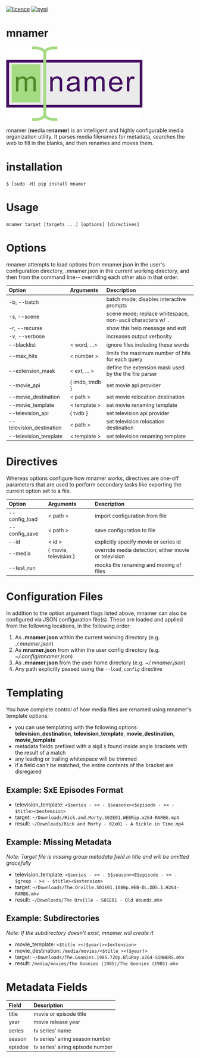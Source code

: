 [![licence](https://img.shields.io/github/license/jkwill87/mnamer.svg)](https://en.wikipedia.org/wiki/MIT_License)
[![pypi](https://img.shields.io/pypi/v/mnamer.svg)](https://pypi.python.org/pypi/mnamer)

# mnamer


![manmer logo](_assets/mnamer.png)

mnamer (**m**edia re**namer**) is an intelligent and highly configurable media organization utility. It parses media filenames for metadata, searches the web to fill in the blanks, and then renames and moves them.


# installation

`$ [sudo -H] pip install mnamer`


# Usage

`mnamer target [targets ...] [options] [directives]`


# Options

mnamer attempts to load options from mnamer.json in the user's configuration directory, .mnamer.json in the current working directory, and then from the command line-- overriding each other also in that order.


| Option                  | Arguments      | Description                                                 |
|:------------------------|:---------------|:------------------------------------------------------------|
|-b, --batch              |                | batch mode; disables interactive prompts                    |
|-s, --scene              |                | scene mode; replace whitespace, non-ascii characters w/ `.` |
|-r, --recurse            |                | show this help message and exit                             |
|-v, --verbose            |                | increases output verbosity                                  |
|--blacklist              | < word, ...>   | ignore files including these words                          |
|--max_hits               | < number >     | limits the maximum number of hits for each query            |
|--extension_mask         | < ext, ... >   | define the extension mask used by the the file parser       |
|--movie_api              | { imdb, tmdb } | set movie api provider                                      |
|--movie_destination      | < path >       | set movie relocation destination                            |
|--movie_template         | < template >   | set movie renaming template                                 |
|--television_api         | { tvdb }       | set television api provider                                 |
|--television_destination | < path >       | set television relocation destination                       |
|--television_template    | < template >   | set television renaming template                            |


# Directives

Whereas options configure how mnamer works, directives are one-off parameters that are used to perform secondary tasks like exporting the current option set to a file.

| Option           | Arguments             | Description                                          |
|:-----------------|:----------------------|:-----------------------------------------------------|
| --config_load    | < path >              | import configuration from file                       |
| --config_save    | < path >              | save configuration to file                           |
| --id             | < id >                | explicitly specify movie or series id                |
| --media          | { movie, television } | override media detection; either movie or television |
| --test_run       |                       | mocks the renaming and moving of files               |


# Configuration Files

In addition to the option argument flags listed above, mnamer can also be configured via JSON configuration file(s). These are loaded and applied from the following locations, in the following order:

1. As **.mnamer.json** within the current working directory (e.g. *./.mnamer.json*)
2. As **mnamer.json** from within the user config directory (e.g. *~/.config/mnamer.json*)
3. As **.mnamer.json** from the user home directory (e.g. *~/.mnamer.json*)
4. Any path explicitly passed using the `--load_config` directive


# Templating


You have complete control of how media files are renamed using mnamer's template options:

- you can use templating with the following options: **television_destination**, **television_template**, **movie_destination**, **movie_template**
- metadata fields prefixed with a sigil `$` found inside angle brackets with the result of a match
- any leading or trailing whitespace will be trimmed
- if a field can't be matched, the entire contents of the bracket are disregared


## Example: SxE Episodes Format

- television_template: `<$series - >< - $seasonx><$episode - >< - $title><$extension>`
- target: `~/Downloads/Rick.and.Morty.S02E01.WEBRip.x264-RARBG.mp4`
- result: `~/Downloads/Rick and Morty - 02x01 - A Rickle in Time.mp4`


## Example: Missing Metadata


*Note: Target file is missing group metadata field in title and will be omitted gracefully*

- television_template: `<$series - >< - S$season><E$episode - >< - $group - >< - $title><$extension>`
- target: `~/Downloads/The.Orville.S01E01.1080p.WEB-DL.DD5.1.H264-RARBG.mkv`
- result: `~/Downloads/The Orville - S01E01 - Old Wounds.mkv`


## Example: Subdirectories

*Note: If the subdirectory doesn't exist, mnamer will create it*

- movie_template: `<$title ><($year)><$extension>`
- movie_destination: `/media/movies/<$title ><($year)>`
- target: `~/Downloads/The.Goonies.1985.720p.BluRay.x264-SiNNERS.mkv`
- result: `/media/movies/The Goonies (1985)/The Goonies (1985).mkv`


# Metadata Fields

| Field   | Description                      |
|:--------|:---------------------------------|
| title   | movie or episode title           |
| year    | movie release year               |
| series  | tv series' name                  |
| season  | tv series' airing season number  |
| episdoe | tv series' airing episode number |
